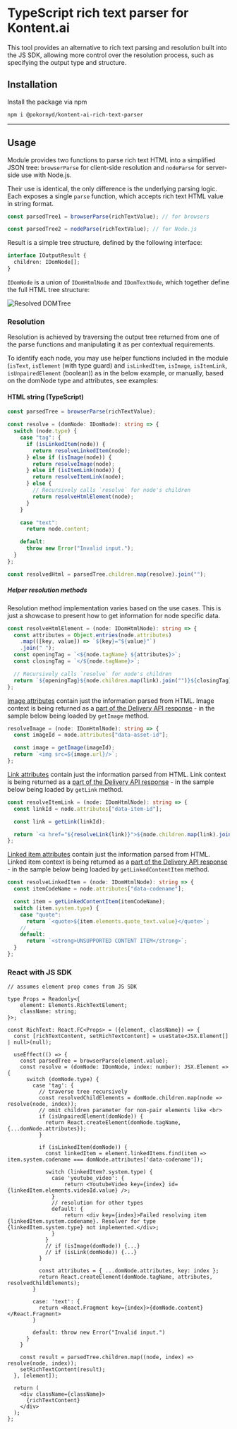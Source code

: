 # TypeScript rich text parser for Kontent.ai

This tool provides an alternative to rich text parsing and resolution built into the JS SDK, allowing more control over the resolution process, such as specifying the output type and structure.

## Installation

Install the package via npm

`npm i @pokornyd/kontent-ai-rich-text-parser`

---

## Usage

Module provides two functions to parse rich text HTML into a simplified JSON tree: `browserParse` for client-side resolution and `nodeParse` for server-side use with Node.js.

Their use is identical, the only difference is the underlying parsing logic. Each exposes a single `parse` function, which accepts rich text HTML value in string format.

```ts
const parsedTree1 = browserParse(richTextValue); // for browsers

const parsedTree2 = nodeParse(richTextValue); // for Node.js
```

Result is a simple tree structure, defined by the following interface:

```ts
interface IOutputResult {
  children: IDomNode[];
}
```

`IDomNode` is a union of `IDomHtmlNode` and `IDomTextNode`, which together define the full HTML tree structure:

![Resolved DOMTree](./media/domtree.jpg)

### Resolution

Resolution is achieved by traversing the output tree returned from one of the parse functions and manipulating it as per contextual requirements.

To identify each node, you may use helper functions included in the module (`isText`, `isElement` (with type guard) and `isLinkedItem`, `isImage`, `isItemLink`, `isUnpairedElement` (boolean)) as in the below example, or manually, based on the domNode type and attributes, see examples:

#### HTML string (TypeScript)

```ts
const parsedTree = browserParse(richTextValue);

const resolve = (domNode: IDomNode): string => {
  switch (node.type) {
    case "tag": {
      if (isLinkedItem(node)) {
        return resolveLinkedItem(node);
      } else if (isImage(node)) {
        return resolveImage(node);
      } else if (isItemLink(node)) {
        return resolveItemLink(node);
      } else {
        // Recursively calls `resolve` for node's children
        return resolveHtmlElement(node);
      }
    }

    case "text":
      return node.content;

    default:
      throw new Error("Invalid input.");
  }
};

const resolvedHtml = parsedTree.children.map(resolve).join("");
```

##### Helper resolution methods

Resolution method implementation varies based on the use cases. This is just a showcase to present how to get information for node specific data.

```ts
const resolveHtmlElement = (node: IDomHtmlNode): string => {
  const attributes = Object.entries(node.attributes)
    .map(([key, value]) => `${key}="${value}"`)
    .join(" ");
  const openingTag = `<${node.tagName} ${attributes}>`;
  const closingTag = `</${node.tagName}>`;

  // Recursively calls `resolve` for node's children
  return `${openingTag}${node.children.map(link).join("")}${closingTag}`;
};
```

[Image attributes](https://kontent.ai/learn/reference/openapi/delivery-api/#section/Images-in-rich-text) contain just the information parsed from HTML. Image context is being returned as a [part of the Delivery API response](https://kontent.ai/learn/reference/openapi/delivery-api/#section/Rich-text-element) - in the sample below being loaded by `getImage` method.

```ts
resolveImage = (node: IDomHtmlNode): string => {
  const imageId = node.attributes["data-asset-id"];

  const image = getImage(imageId);
  return `<img src=${image.url}/>`;
};
```

[Link attributes](https://kontent.ai/learn/reference/openapi/delivery-api/#section/Links-in-rich-text) contain just the information parsed from HTML. Link context is being returned as a [part of the Delivery API response](https://kontent.ai/learn/reference/openapi/delivery-api/#section/Rich-text-element) - in the sample below being loaded by `getLink` method.

```ts
const resolveItemLink = (node: IDomHtmlNode): string => {
  const linkId = node.attributes["data-item-id"];

  const link = getLink(linkId);

  return `<a href="${resolveLink(link)}">${node.children.map(link).join()}</a>`;
};
```

[Linked item attributes](https://kontent.ai/learn/reference/openapi/delivery-api/#section/Content-items-and-components-in-rich-text) contain just the information parsed from HTML. Linked item context is being returned as a [part of the Delivery API response](https://kontent.ai/learn/reference/openapi/delivery-api/#section/Rich-text-element) - in the sample below being loaded by `getLinkedContentItem` method.

```ts
const resolveLinkedItem = (node: IDomHtmlNode): string => {
  const itemCodeName = node.attributes["data-codename"];

  const item = getLinkedContentItem(itemCodeName);
  switch (item.system.type) {
    case "quote":
      return `<quote>${item.elements.quote_text.value}</quote>`;
    //  ...
    default:
      return `<strong>UNSUPPORTED CONTENT ITEM</strong>`;
  }
};
```

### React with JS SDK

```tsx
// assumes element prop comes from JS SDK

type Props = Readonly<{
    element: Elements.RichTextElement;
    className: string;
}>;

const RichText: React.FC<Props> = ({element, className}) => {
  const [richTextContent, setRichTextContent] = useState<JSX.Element[] | null>(null);

  useEffect(() => {
    const parsedTree = browserParse(element.value);
    const resolve = (domNode: IDomNode, index: number): JSX.Element => {
      switch (domNode.type) {
        case 'tag': {
          // traverse tree recursively
          const resolvedChildElements = domNode.children.map(node => resolve(node, index));
          // omit children parameter for non-pair elements like <br>
          if (isUnpairedElement(domNode)) {
            return React.createElement(domNode.tagName, {...domNode.attributes});
          }

          if (isLinkedItem(domNode)) {
            const linkedItem = element.linkedItems.find(item => item.system.codename === domNode.attributes['data-codename']);

            switch (linkedItem?.system.type) {
              case 'youtube_video': {
                  return <YoutubeVideo key={index} id={linkedItem.elements.videoId.value} />;
              }
              // resolution for other types
              default: {
                  return <div key={index}>Failed resolving item {linkedItem.system.codename}. Resolver for type {linkedItem.system.type} not implemented.</div>;
              }
            }
            // if (isImage(domNode)) {...}
            // if (isLink(domNode)) {...}
          }

          const attributes = { ...domNode.attributes, key: index };
          return React.createElement(domNode.tagName, attributes, resolvedChildElements);
        }

        case: 'text': {
          return <React.Fragment key={index}>{domNode.content}</React.Fragment>
        }

        default: throw new Error("Invalid input.")
      }
    }

    const result = parsedTree.children.map((node, index) => resolve(node, index));
    setRichTextContent(result);
  }, [element]);

  return (
    <div className={className}>
      {richTextContent}
    </div>
  );
};
```
